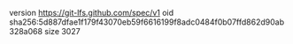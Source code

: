version https://git-lfs.github.com/spec/v1
oid sha256:5d887dfae1f179f43070eb59f6616199f8adc0484f0b07ffd862d90ab328a068
size 3027
